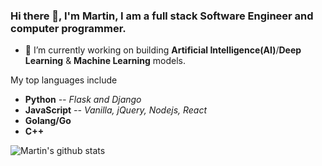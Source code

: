 ### Hi there 👋, I'm Martin, I am a full stack Software Engineer and computer programmer.


- 🔭 I’m currently working on building **Artificial Intelligence(AI)**/**Deep Learning** & **Machine Learning** models.

My top languages include
+ **Python** *-- Flask and Django*
+ **JavaScript** *-- Vanilla, jQuery, Nodejs, React*
+ **Golang/Go**
+ **C++**

![Martin's github stats](https://github-readme-stats.vercel.app/api?username=MartinMwiti)

<!--
[![Top Langs](https://github-readme-stats.vercel.app/api/top-langs/?username=MartinMwiti)](https://github.com/MartinMwiti/github-readme-stats)
**MartinMwiti/MartinMwiti** is a ✨ _special_ ✨ repository because its `README.md` (this file) appears on your GitHub profile.

Here are some ideas to get you started:

- 🔭 I’m currently working on ...
- 🌱 I’m currently learning ...
- 👯 I’m looking to collaborate on ...
- 🤔 I’m looking for help with ...
- 💬 Ask me about ...
- 📫 How to reach me: ...
- 😄 Pronouns: ...
- ⚡ Fun fact: ...
-->
